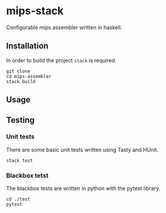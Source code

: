 # mips-stack

Configurable mips assembler written in haskell.

## Installation

In order to build the project `stack` is required.

```
git clone 
cd mips-assembler
stack build
```

## Usage



## Testing

### Unit tests

There are some basic unit tests written using Tasty and HUnit.

```
stack test
```

### Blackbox tetst

The blackbox tests are written in python with the pytest library.

```
cd ./test
pytest
```